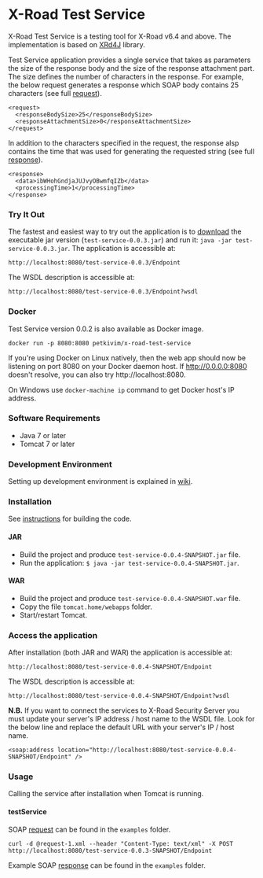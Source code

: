 # X-Road Test Service

X-Road Test Service is a testing tool for X-Road v6.4 and above. The implementation is based on [XRd4J](https://github.com/petkivim/xrd4j) library. 

Test Service application provides a single service that takes as parameters the size of the response body and the size of the response attachment part. The size defines the number of characters in the response. For example, the below request generates a response which SOAP body contains 25 characters (see full [request](https://github.com/petkivim/x-road-test-service/blob/master/examples/request-1.xml)).

```
<request>
  <responseBodySize>25</responseBodySize>
  <responseAttachmentSize>0</responseAttachmentSize>
</request>
```

In addition to the characters specified in the request, the response alsp contains the time that was used for generating the requested string  (see full [response](https://github.com/petkivim/x-road-test-service/blob/master/examples/response-1.xml)).

```
<response>
  <data>ibWHohGndjaJUJvyOBwmfqIZb</data>
  <processingTime>1</processingTime>
</response>
```

### Try It Out

The fastest and easiest way to try out the application is to [download](https://github.com/petkivim/x-road-test-service/releases/download/v0.0.3/test-service-0.0.3.jar) the executable jar version (```test-service-0.0.3.jar```) and run it: ```java -jar test-service-0.0.3.jar```. The application is accessible at:

```
http://localhost:8080/test-service-0.0.3/Endpoint
```

The WSDL description is accessible at:

```
http://localhost:8080/test-service-0.0.3/Endpoint?wsdl
```

### Docker

Test Service version 0.0.2 is also available as Docker image.

```
docker run -p 8080:8080 petkivim/x-road-test-service
```

If you're using Docker on Linux natively, then the web app should now be listening on port 8080 on your Docker daemon host. If http://0.0.0.0:8080 doesn't resolve, you can also try http://localhost:8080.

On Windows use ```docker-machine ip``` command to get Docker host's IP address.

### Software Requirements

* Java 7 or later
* Tomcat 7 or later

### Development Environment

Setting up development environment is explained in [wiki](https://github.com/petkivim/x-road-test-service/wiki/Setting-up-Development-Environment).

### Installation

See [instructions](https://github.com/petkivim/x-road-test-service/wiki/Building-the-Code) for building the code.

#### JAR

* Build the project and produce ```test-service-0.0.4-SNAPSHOT.jar``` file.
* Run the application: ```$ java -jar test-service-0.0.4-SNAPSHOT.jar```.

#### WAR

* Build the project and produce ```test-service-0.0.4-SNAPSHOT.war``` file.
* Copy the file ```tomcat.home/webapps``` folder.
* Start/restart Tomcat.

### Access the application

After installation (both JAR and WAR) the application is accessible at:

```
http://localhost:8080/test-service-0.0.4-SNAPSHOT/Endpoint
```

The WSDL description is accessible at:

```
http://localhost:8080/test-service-0.0.4-SNAPSHOT/Endpoint?wsdl
```

**N.B.** If you want to connect the services to X-Road Security Server you must update your server's IP address / host name to the WSDL file. Look for the below line and replace the default URL with your server's IP / host name.

```
<soap:address location="http://localhost:8080/test-service-0.0.4-SNAPSHOT/Endpoint" />
```

### Usage

Calling the service after installation when Tomcat is running.

#### testService

SOAP [request](https://github.com/petkivim/x-road-test-service/blob/master/examples/request-1.xml) can be found in the ```examples``` folder.

```
curl -d @request-1.xml --header "Content-Type: text/xml" -X POST http://localhost:8080/test-service-0.0.3-SNAPSHOT/Endpoint
```

Example SOAP [response](https://github.com/petkivim/x-road-test-service/blob/master/examples/response-1.xml) can be found in the ```examples``` folder.
